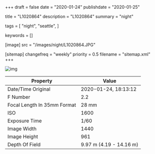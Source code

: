 +++
draft = false
date = "2020-01-24"
publishdate = "2020-01-25"

title = "L1020864"
description = "L1020864"
summary = "night"

tags = [
    "night",
    "seattle",
]

keywords = []

[image]
    src = "/images/night/L1020864.JPG"

[sitemap]
    changefreq = "weekly"
    priority = 0.5
    filename = "sitemap.xml"
+++


![img](/images/night/L1020864.JPG)

Property | Value
---------|------
Date/Time Original              | 2020-01-24, 18:13:12
F Number                        | 2.2
Focal Length In 35mm Format     | 28 mm
ISO                             | 1600
Exposure Time                   | 1/60
Image Width                     | 1440
Image Height                    | 961
Depth Of Field                  | 9.97 m (4.19 - 14.16 m)
